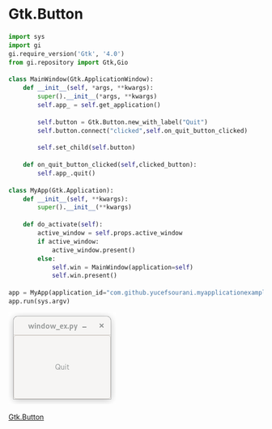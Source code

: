 # Gtk.Button

```python
import sys
import gi
gi.require_version('Gtk', '4.0')
from gi.repository import Gtk,Gio

class MainWindow(Gtk.ApplicationWindow):
    def __init__(self, *args, **kwargs):
        super().__init__(*args, **kwargs)
        self.app_ = self.get_application()
        
        self.button = Gtk.Button.new_with_label("Quit")
        self.button.connect("clicked",self.on_quit_button_clicked)
        
        self.set_child(self.button)
        
    def on_quit_button_clicked(self,clicked_button):
        self.app_.quit()

class MyApp(Gtk.Application):
    def __init__(self, **kwargs):
        super().__init__(**kwargs)
        
    def do_activate(self):
        active_window = self.props.active_window
        if active_window:
            active_window.present()
        else:
            self.win = MainWindow(application=self)
            self.win.present()

app = MyApp(application_id="com.github.yucefsourani.myapplicationexample",flags= Gio.ApplicationFlags.FLAGS_NONE)
app.run(sys.argv)
```

![Alt text](https://raw.githubusercontent.com/yucefsourani/python-gtk4-examples/main/button/Screenshot.png "Screenshot")

[Gtk.Button](https://amolenaar.github.io/pgi-docgen/index.html#Gtk-4.0/classes/Button.html)
